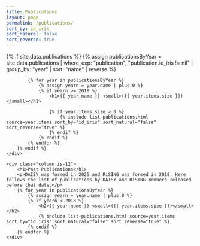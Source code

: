 ```yaml
---
title: Publications
layout: page
permalink: /publications/
sort_by: id_iris
sort_natural: false
sort_reverse: true
---
```


<div class="columns is-multiline collaborations">
    <div class="column is-12">
        {% if site.data.publications %}
            {% assign publicationsByYear = site.data.publications | where_exp: "publication", "publication.id_iris != nil" | group_by: "year" | sort: "name" | reverse %}

            {% for year in publicationsByYear %}
                {% assign yearn = year.name | plus:0 %}
                {% if yearn >= 2018 %}
                    <h1>{{ year.name }} <small>({{ year.items.size }})</small></h1>

                    {% if year.items.size > 0 %}
                        {% include list-publications.html source=year.items sort_by="id_iris" sort_natural="false" sort_reverse="true" %}
                    {% endif %}
                {% endif %}
            {% endfor %}
        {% endif %}
    </div>

    <div class="column is-12">
        <h1>Past Publications</h1>
        <p>DAISY was formed in 2025 and RiSING was formed in 2018. Here follows the list of publications by DAISY and RiSING members released before that date.</p>
        {% for year in publicationsByYear %}
            {% assign yearn = year.name | plus:0 %}
            {% if yearn < 2018 %}
                <h2>{{ year.name }} <small>({{ year.items.size }})</small></h2>
                {% include list-publications.html source=year.items sort_by="id_iris" sort_natural="false" sort_reverse="true" %}
            {% endif %}
        {% endfor %}
    </div>
</div>